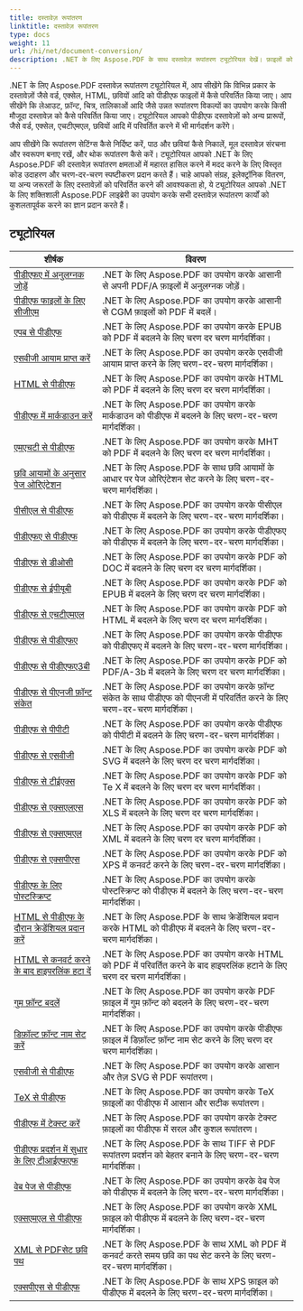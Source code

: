 ```yaml
---
title: दस्तावेज़ रूपांतरण
linktitle: दस्तावेज़ रूपांतरण
type: docs
weight: 11
url: /hi/net/document-conversion/
description: .NET के लिए Aspose.PDF के साथ दस्तावेज़ रूपांतरण ट्यूटोरियल देखें। फ़ाइलों को विभिन्न प्रारूपों में आसानी से परिवर्तित करें।
---
```

.NET के लिए Aspose.PDF दस्तावेज़ रूपांतरण ट्यूटोरियल में, आप सीखेंगे कि विभिन्न प्रकार के दस्तावेज़ों जैसे वर्ड, एक्सेल, HTML, छवियों आदि को पीडीएफ फाइलों में कैसे परिवर्तित किया जाए। आप सीखेंगे कि लेआउट, फ़ॉन्ट, चित्र, तालिकाओं आदि जैसे उन्नत रूपांतरण विकल्पों का उपयोग करके किसी मौजूदा दस्तावेज़ को कैसे परिवर्तित किया जाए। ट्यूटोरियल आपको पीडीएफ दस्तावेज़ों को अन्य प्रारूपों, जैसे वर्ड, एक्सेल, एचटीएमएल, छवियों आदि में परिवर्तित करने में भी मार्गदर्शन करेंगे। 

आप सीखेंगे कि रूपांतरण सेटिंग्स कैसे निर्दिष्ट करें, पाठ और छवियां कैसे निकालें, मूल दस्तावेज़ संरचना और स्वरूपण बनाए रखें, और थोक रूपांतरण कैसे करें। ट्यूटोरियल आपको .NET के लिए Aspose.PDF की दस्तावेज़ रूपांतरण क्षमताओं में महारत हासिल करने में मदद करने के लिए विस्तृत कोड उदाहरण और चरण-दर-चरण स्पष्टीकरण प्रदान करते हैं। चाहे आपको संग्रह, इलेक्ट्रॉनिक वितरण, या अन्य जरूरतों के लिए दस्तावेज़ों को परिवर्तित करने की आवश्यकता हो, ये ट्यूटोरियल आपको .NET के लिए शक्तिशाली Aspose.PDF लाइब्रेरी का उपयोग करके सभी दस्तावेज़ रूपांतरण कार्यों को कुशलतापूर्वक करने का ज्ञान प्रदान करते हैं।

## ट्यूटोरियल
| शीर्षक | विवरण |
| --- | --- | 
| [पीडीएफए में अनुलग्नक जोड़ें](./add-attachment-to-pdfa/) | .NET के लिए Aspose.PDF का उपयोग करके आसानी से अपनी PDF/A फ़ाइलों में अनुलग्नक जोड़ें। |  
| [पीडीएफ फाइलों के लिए सीजीएम](./cgm-to-pdf/) | .NET के लिए Aspose.PDF का उपयोग करके आसानी से CGM फ़ाइलों को PDF में बदलें। |  
| [एपब से पीडीएफ](./epub-to-pdf/) | .NET के लिए Aspose.PDF का उपयोग करके EPUB को PDF में बदलने के लिए चरण दर चरण मार्गदर्शिका। |  
| [एसवीजी आयाम प्राप्त करें](./get-svg-dimensions/) | .NET के लिए Aspose.PDF का उपयोग करके एसवीजी आयाम प्राप्त करने के लिए चरण-दर-चरण मार्गदर्शिका। |  
| [HTML से पीडीएफ](./html-to-pdf/) | .NET के लिए Aspose.PDF का उपयोग करके HTML को PDF में बदलने के लिए चरण दर चरण मार्गदर्शिका। |  
| [पीडीएफ में मार्कडाउन करें](./markdown-to-pdf/) | .NET के लिए Aspose.PDF का उपयोग करके मार्कडाउन को पीडीएफ में बदलने के लिए चरण-दर-चरण मार्गदर्शिका। |  
| [एमएचटी से पीडीएफ](./mht-to-pdf/) | .NET के लिए Aspose.PDF का उपयोग करके MHT को PDF में बदलने के लिए चरण दर चरण मार्गदर्शिका। |  
| [छवि आयामों के अनुसार पेज ओरिएंटेशन](./page-orientation-according-image-dimensions/) | .NET के लिए Aspose.PDF के साथ छवि आयामों के आधार पर पेज ओरिएंटेशन सेट करने के लिए चरण-दर-चरण मार्गदर्शिका। |  
| [पीसीएल से पीडीएफ](./pcl-to-pdf/) | .NET के लिए Aspose.PDF का उपयोग करके पीसीएल को पीडीएफ में बदलने के लिए चरण-दर-चरण मार्गदर्शिका। |  
| [पीडीएफए से पीडीएफ](./pdfa-to-pdf/) | .NET के लिए Aspose.PDF का उपयोग करके पीडीएफए को पीडीएफ में बदलने के लिए चरण-दर-चरण मार्गदर्शिका। |  
| [पीडीएफ से डीओसी](./pdf-to-doc/) | .NET के लिए Aspose.PDF का उपयोग करके PDF को DOC में बदलने के लिए चरण दर चरण मार्गदर्शिका।  |  
| [पीडीएफ से ईपीयूबी](./pdf-to-epub/) | .NET के लिए Aspose.PDF का उपयोग करके PDF को EPUB में बदलने के लिए चरण दर चरण मार्गदर्शिका। |  
| [पीडीएफ से एचटीएमएल](./pdf-to-html/) | .NET के लिए Aspose.PDF का उपयोग करके PDF को HTML में बदलने के लिए चरण दर चरण मार्गदर्शिका। |  
| [पीडीएफ से पीडीएफए](./pdf-to-pdfa/) | .NET के लिए Aspose.PDF का उपयोग करके पीडीएफ को पीडीएफए में बदलने के लिए चरण-दर-चरण मार्गदर्शिका। |  
| [पीडीएफ से पीडीएफए3बी](./pdf-to-pdfa3b/) | .NET के लिए Aspose.PDF का उपयोग करके PDF को PDF/A-3b में बदलने के लिए चरण दर चरण मार्गदर्शिका। |  
| [पीडीएफ से पीएनजी फ़ॉन्ट संकेत](./pdf-to-png-font-hinting/) | .NET के लिए Aspose.PDF का उपयोग करके फ़ॉन्ट संकेत के साथ पीडीएफ को पीएनजी में परिवर्तित करने के लिए चरण-दर-चरण मार्गदर्शिका। |  
| [पीडीएफ से पीपीटी](./pdf-to-ppt/) | .NET के लिए Aspose.PDF का उपयोग करके पीडीएफ को पीपीटी में बदलने के लिए चरण-दर-चरण मार्गदर्शिका। |  
| [पीडीएफ से एसवीजी](./pdf-to-svg/) | .NET के लिए Aspose.PDF का उपयोग करके PDF को SVG में बदलने के लिए चरण दर चरण मार्गदर्शिका। |  
| [पीडीएफ से टीईएक्स](./pdf-to-tex/) | .NET के लिए Aspose.PDF का उपयोग करके PDF को Te X में बदलने के लिए चरण दर चरण मार्गदर्शिका। |  
| [पीडीएफ से एक्सएलएस](./pdf-to-xls/) | .NET के लिए Aspose.PDF का उपयोग करके PDF को XLS में बदलने के लिए चरण दर चरण मार्गदर्शिका। |  
| [पीडीएफ से एक्सएमएल](./pdf-to-xml/) | .NET के लिए Aspose.PDF का उपयोग करके PDF को XML में बदलने के लिए चरण दर चरण मार्गदर्शिका। |  
| [पीडीएफ से एक्सपीएस](./pdf-to-xps/) | .NET के लिए Aspose.PDF का उपयोग करके PDF को XPS में कनवर्ट करने के लिए चरण-दर-चरण मार्गदर्शिका। |  
| [पीडीएफ के लिए पोस्टस्क्रिप्ट](./postscript-to-pdf/) | .NET के लिए Aspose.PDF का उपयोग करके पोस्टस्क्रिप्ट को पीडीएफ में बदलने के लिए चरण-दर-चरण मार्गदर्शिका। |  
| [HTML से पीडीएफ के दौरान क्रेडेंशियल प्रदान करें](./provide-credentials-during-html-to-pdf/) | .NET के लिए Aspose.PDF के साथ क्रेडेंशियल प्रदान करके HTML को पीडीएफ में बदलने के लिए चरण-दर-चरण मार्गदर्शिका। |  
| [HTML से कनवर्ट करने के बाद हाइपरलिंक हटा दें](./remove-hyperlinks-after-converting-from-html/) | .NET के लिए Aspose.PDF का उपयोग करके HTML को PDF में परिवर्तित करने के बाद हाइपरलिंक हटाने के लिए चरण दर चरण मार्गदर्शिका। |  
| [गुम फ़ॉन्ट बदलें](./replace-missing-fonts/) | .NET के लिए Aspose.PDF का उपयोग करके PDF फ़ाइल में गुम फ़ॉन्ट को बदलने के लिए चरण-दर-चरण मार्गदर्शिका। |  
| [डिफ़ॉल्ट फ़ॉन्ट नाम सेट करें](./set-default-font-name/) | .NET के लिए Aspose.PDF का उपयोग करके पीडीएफ फ़ाइल में डिफ़ॉल्ट फ़ॉन्ट नाम सेट करने के लिए चरण दर चरण मार्गदर्शिका। |  
| [एसवीजी से पीडीएफ](./svg-to-pdf/) | .NET के लिए Aspose.PDF का उपयोग करके आसान और तेज़ SVG से PDF रूपांतरण। |  
| [TeX से पीडीएफ](./tex-to-pdf/) | .NET के लिए Aspose.PDF का उपयोग करके TeX फ़ाइलों का पीडीएफ में आसान और सटीक रूपांतरण। |  
| [पीडीएफ में टेक्स्ट करें](./text-to-pdf/) | .NET के लिए Aspose.PDF का उपयोग करके टेक्स्ट फ़ाइलों का पीडीएफ में सरल और कुशल रूपांतरण। |  
| [पीडीएफ प्रदर्शन में सुधार के लिए टीआईएफएफ](./tiff-to-pdf-performance-improvement/) | .NET के लिए Aspose.PDF के साथ TIFF से PDF रूपांतरण प्रदर्शन को बेहतर बनाने के लिए चरण-दर-चरण मार्गदर्शिका। |  
| [वेब पेज से पीडीएफ](./web-page-to-pdf/) | .NET के लिए Aspose.PDF का उपयोग करके वेब पेज को पीडीएफ में बदलने के लिए चरण-दर-चरण मार्गदर्शिका। |  
| [एक्सएमएल से पीडीएफ](./xml-to-pdf/) | .NET के लिए Aspose.PDF का उपयोग करके XML फ़ाइल को पीडीएफ में बदलने के लिए चरण-दर-चरण मार्गदर्शिका। |  
| [XML से PDFसेट छवि पथ](./xml-to-pdfset-image-path/) | .NET के लिए Aspose.PDF के साथ XML को PDF में कनवर्ट करते समय छवि का पथ सेट करने के लिए चरण-दर-चरण मार्गदर्शिका। |  
| [एक्सपीएस से पीडीएफ](./xps-to-pdf/) | .NET के लिए Aspose.PDF के साथ XPS फ़ाइल को पीडीएफ में बदलने के लिए चरण-दर-चरण मार्गदर्शिका। |  